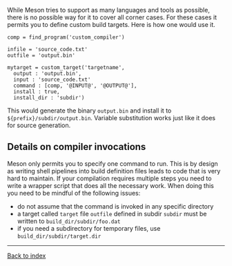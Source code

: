 While Meson tries to support as many languages and tools as possible, there is no possible way for it to cover all corner cases. For these cases it permits you to define custom build targets. Here is how one would use it.

```meson
comp = find_program('custom_compiler')

infile = 'source_code.txt'
outfile = 'output.bin'

mytarget = custom_target('targetname',
  output : 'output.bin',
  input : 'source_code.txt'
  command : [comp, '@INPUT@', '@OUTPUT@'],
  install : true,
  install_dir : 'subdir')
```

This would generate the binary `output.bin` and install it to `${prefix}/subdir/output.bin`. Variable substitution works just like it does for source generation. 

## Details on compiler invocations ##

Meson only permits you to specify one command to run. This is by design as writing shell pipelines into build definition files leads to code that is very hard to maintain. If your compilation requires multiple steps you need to write a wrapper script that does all the necessary work. When doing this you need to be mindful of the following issues:

* do not assume that the command is invoked in any specific directory
* a target called `target` file `outfile` defined in subdir `subdir` must be written to `build_dir/subdir/foo.dat`
* if you need a subdirectory for temporary files, use `build_dir/subdir/target.dir`

---

[Back to index](Manual)
